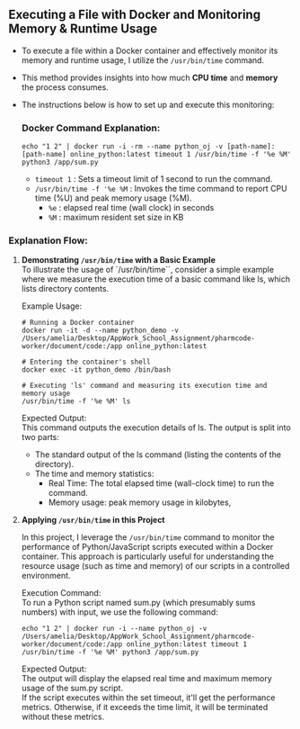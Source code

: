 ## Executing a File with Docker and Monitoring Memory & Runtime Usage

* To execute a file within a Docker container and effectively monitor its memory and runtime usage, I utilize the `/usr/bin/time` command. 
* This method provides insights into how much **CPU time** and **memory** the process consumes. 
* The instructions below is how to set up and execute this monitoring:


  ### Docker Command Explanation:
  ```
  echo "1 2" | docker run -i -rm --name python_oj -v [path-name]:[path-name] online_python:latest timeout 1 /usr/bin/time -f '%e %M' python3 /app/sum.py
  ```

  * `timeout 1` : Sets a timeout limit of 1 second to run the command.
  * `/usr/bin/time -f '%e %M` : Invokes the time command to report CPU time (%U) and peak memory usage (%M).
    * `%e` : elapsed real time (wall clock) in seconds
    * `%M` : maximum resident set size in KB 


### Explanation Flow:

1. **Demonstrating `/usr/bin/time` with a Basic Example**  
    To illustrate the usage of `/usr/bin/time``, consider a simple example where we measure the execution time of a basic command like ls, which lists directory contents.

    Example Usage:
    ```shell
    # Running a Docker container
    docker run -it -d --name python_demo -v /Users/amelia/Desktop/AppWork_School_Assignment/pharmcode-worker/document/code:/app online_python:latest

    # Entering the container's shell
    docker exec -it python_demo /bin/bash 

    # Executing 'ls' command and measuring its execution time and memory usage
    /usr/bin/time -f '%e %M' ls
    ```
    Expected Output:  
    This command outputs the execution details of ls. The output is split into two parts:

    * The standard output of the ls command (listing the contents of the directory).
    * The time and memory statistics:
      * Real Time: The total elapsed time (wall-clock time) to run the command.
      * Memory usage: peak memory usage in kilobytes,


2. **Applying `/usr/bin/time` in this Project**

    In this project, I leverage the `/usr/bin/time` command to monitor the performance of Python/JavaScript scripts executed within a Docker container. This approach is particularly useful for understanding the resource usage (such as time and memory) of our scripts in a controlled environment.

    Execution Command:  
    To run a Python script named sum.py (which presumably sums numbers) with input, we use the following command:  
    ```shell
    echo "1 2" | docker run -i --name python_oj -v /Users/amelia/Desktop/AppWork_School_Assignment/pharmcode-worker/document/code:/app online_python:latest timeout 1 /usr/bin/time -f '%e %M' python3 /app/sum.py
    ```
    Expected Output:  
    The output will display the elapsed real time and maximum memory usage of the sum.py script.  
    If the script executes within the set timeout, it'll get the performance metrics. Otherwise, if it exceeds the time limit, it will be terminated without these metrics.



